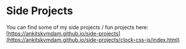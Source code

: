# Side Projects

You can find some of my side projects / fun projects here: [https://ankitskvmdam.github.io/side-projects](https://ankitskvmdam.github.io/side-projects/clock-css-js/index.html) 